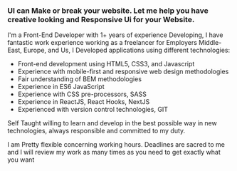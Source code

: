 ### UI can Make or break your website. Let me help you have creative looking and Responsive Ui for your Website.

I'm a Front-End Developer with 1+ years of experience Developing, I have fantastic work experience working as a freelancer for Employers Middle-East, Europe, and Us, I Developed applications using different technologies:

- Front-end development using HTML5, CSS3, and Javascript
- Experience with mobile-first and responsive web design methodologies
- Fair understanding of BEM methodologies
- Experience in ES6 JavaScript
- Experience with CSS pre-processors, SASS
- Experience in ReactJS, React Hooks, NextJS
- Experienced with version control technologies, GIT

Self Taught willing to learn and develop in the best possible way in new technologies, always responsible and committed to my duty.

I am Pretty flexible concerning working hours. Deadlines are sacred to me and I will review my work as many times as you need to get exactly what you want
